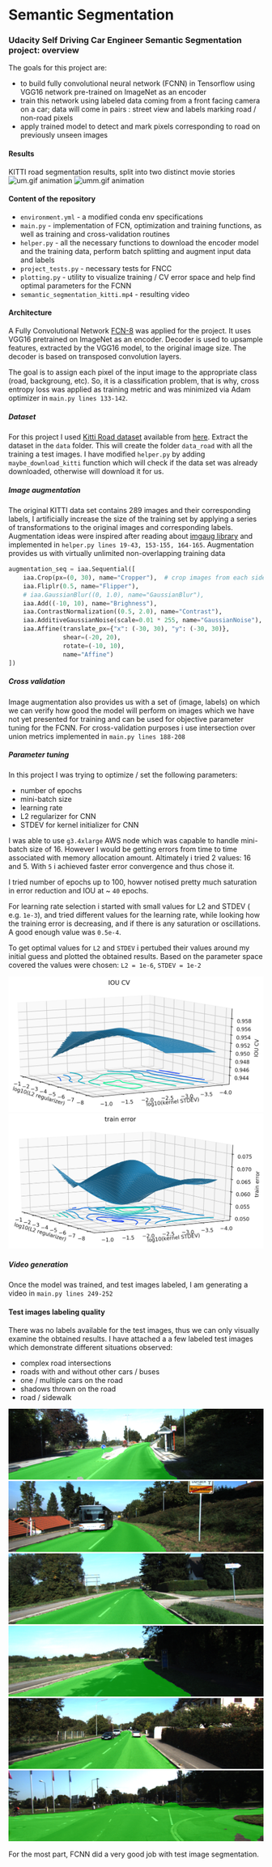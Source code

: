 # Semantic Segmentation
### Udacity Self Driving Car Engineer Semantic Segmentation project: overview
The goals for this project are:
 * to build fully convolutional neural network (FCNN) in Tensorflow using VGG16 network pre-trained on ImageNet as an encoder
 * train this network using labeled data coming from a front facing camera on a car; data 
 will come in pairs : street view and labels marking road / non-road pixels
 * apply trained model to detect and mark pixels corresponding to road on 
 previously unseen images
 #### Results
 KITTI road segmentation results, split into two distinct movie stories
 ![um.gif animation](images/um.gif)
 ![umm.gif animation](images/umm.gif)
#### Content of the repository
* `environment.yml` - a modified conda env specifications
* `main.py` - implementation of FCN, optimization and training functions, as well as 
training and cross-validation routines
* `helper.py` - all the necessary functions to download the encoder model and the 
training data, perform batch splitting and augment input data and labels
* `project_tests.py` - necessary tests for FNCC
* `plotting.py` - utility to visualize training / CV error space and 
help find optimal parameters for the FCNN
* `semantic_segmentation_kitti.mp4` - resulting video

#### Architecture

A Fully Convolutional Network 
[FCN-8](https://people.eecs.berkeley.edu/%7Ejonlong/long_shelhamer_fcn.pdf) 
was applied for the project. It uses VGG16 pretrained on ImageNet as an encoder. Decoder is used to upsample features, extracted by the VGG16 model, to the original image size. The decoder is based on transposed convolution layers.

The goal is to assign each pixel of the input image to the appropriate class
 (road, backgroung, etc). So, it is a classification problem, that is why, 
 cross entropy loss was applied as training metric and was minimized 
 via Adam optimizer in `main.py lines 133-142`.
 

##### Dataset
For this project I used [Kitti Road dataset](http://www.cvlibs.net/datasets/kitti/eval_road.php) available from [here](http://www.cvlibs.net/download.php?file=data_road.zip).  Extract the dataset in the `data` folder.  This will create the folder `data_road` with all the training a test images.
I have modified `helper.py` by adding `maybe_download_kitti` function which will
check if the data set was already downloaded, otherwise will download it for us.

##### Image augmentation
The original KITTI data set contains 289 images and their corresponding labels, 
I artificially increase the size of the training set by applying a series of 
transformations to the original images and corresponding labels.
Augmentation ideas were inspired after reading about [imgaug library](https://github.com/aleju/imgaug)
and implemented in `helper.py lines 19-43, 153-155, 164-165`. Augmentation provides us with virtually unlimited
non-overlapping training data

```Python
augmentation_seq = iaa.Sequential([
    iaa.Crop(px=(0, 30), name="Cropper"),  # crop images from each side by 0 to 30px (randomly chosen)
    iaa.Fliplr(0.5, name="Flipper"),
    # iaa.GaussianBlur((0, 1.0), name="GaussianBlur"),
    iaa.Add((-10, 10), name="Brighness"),
    iaa.ContrastNormalization((0.5, 2.0), name="Contrast"),
    iaa.AdditiveGaussianNoise(scale=0.01 * 255, name="GaussianNoise"),
    iaa.Affine(translate_px={"x": (-30, 30), "y": (-30, 30)},
               shear=(-20, 20),
               rotate=(-10, 10),
               name="Affine")
])
```
##### Cross validation
Image augmentation also provides us with a set of (image, labels) on which we can
verify how good the model will perform on images which we have not yet presented
for training and can be used for objective parameter tuning for the FCNN. For 
cross-validation purposes i use intersection over union metrics implemented in
`main.py lines 188-208`

##### Parameter tuning
In this project I was trying to optimize / set the following parameters:
* number of epochs
* mini-batch size
* learning rate
* L2 regularizer for CNN
* STDEV for kernel initializer for CNN

I was able to use `g3.4xlarge` AWS node which was capable to handle mini-batch
size of 16. However I would be getting errors from time to time associated with 
memory allocation amount. Altimately i tried 2 values: 16 and 5. With `5` i achieved
faster error convergence and thus chose it.

I tried number of epochs up to 100, howver notised pretty much saturation in error
reduction and IOU at ~ `40` epochs.

For learning rate selection i started with small values for L2 and STDEV ( e.g. `1e-3`), and 
tried different values for the learning rate, while looking how the training error 
is decreasing, and if there is any saturation or oscillations. A good enough value 
was `0.5e-4`.

To get optimal values for `L2` and `STDEV` i pertubed their values around my 
initial guess and plotted the obtained results. Based on the parameter space covered
the values were chosen: `L2 = 1e-6`, `STDEV = 1e-2`

 ![um.gif animation](images/IOU_CV.png)
 ![umm.gif animation](images/train_error.png)
 
##### Video generation
Once the model was trained, and test images labeled, I am generating
 a video in `main.py lines 249-252`

#### Test images labeling quality
There was no labels available for the test images, thus we can only visually
examine the obtained results. I have attached a a few labeled test images which 
demonstrate different situations observed:
* complex road intersections
* roads with and without other cars / buses
* one  / multiple cars on the road
* shadows thrown on the road
* road / sidewalk


 ![um.gif animation](images/um_000028.png)
 ![umm.gif animation](images/um_000032.png)
 ![umm.gif animation](images/um_000041.png)
 ![umm.gif animation](images/um_000046.png)
 ![umm.gif animation](images/um_000057.png)
 ![umm.gif animation](images/umm_000000.png)
 
 For the most part, FCNN did a very good job with test image segmentation.
